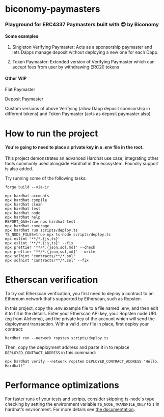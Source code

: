 # biconomy-paymasters

### Playground for ERC4337 Paymasters built with :heart_eyes: by Biconomy 
#### Some examples 

1. Singleton Verifying Paymaster: Acts as a sponsorship paymaster and lets Dapps manage deposit without deploying a new one for each Dapp.

2. Token Paymaster: Extended version of Verifying Paymaster which can accept fees from user by withdrawing ERC20 tokens

#### Other WIP

Fiat Paymaster

Deposit Paymaster

Custom versions of above Verifying (allow Dapp deposit sponsorship in different tokens) and Token Paymaster (acts as deposit paymaster also)



# How to run the project

#### You're going to need to place a private key in a .env file in the root. ####

This project demonstrates an advanced Hardhat use case, integrating other tools commonly used alongside Hardhat in the ecosystem. Foundry support is also added.

Try running some of the following tasks:

```shell
forge build --via-ir

npx hardhat accounts
npx hardhat compile
npx hardhat clean
npx hardhat test
npx hardhat node
npx hardhat help
REPORT_GAS=true npx hardhat test
npx hardhat coverage
npx hardhat run scripts/deploy.ts
TS_NODE_FILES=true npx ts-node scripts/deploy.ts
npx eslint '**/*.{js,ts}'
npx eslint '**/*.{js,ts}' --fix
npx prettier '**/*.{json,sol,md}' --check
npx prettier '**/*.{json,sol,md}' --write
npx solhint 'contracts/**/*.sol'
npx solhint 'contracts/**/*.sol' --fix
```

# Etherscan verification

To try out Etherscan verification, you first need to deploy a contract to an Ethereum network that's supported by Etherscan, such as Ropsten.

In this project, copy the .env.example file to a file named .env, and then edit it to fill in the details. Enter your Etherscan API key, your Ropsten node URL (eg from Alchemy), and the private key of the account which will send the deployment transaction. With a valid .env file in place, first deploy your contract:

```shell
hardhat run --network ropsten scripts/deploy.ts
```

Then, copy the deployment address and paste it in to replace `DEPLOYED_CONTRACT_ADDRESS` in this command:

```shell
npx hardhat verify --network ropsten DEPLOYED_CONTRACT_ADDRESS "Hello, Hardhat!"
```

# Performance optimizations

For faster runs of your tests and scripts, consider skipping ts-node's type checking by setting the environment variable `TS_NODE_TRANSPILE_ONLY` to `1` in hardhat's environment. For more details see [the documentation](https://hardhat.org/guides/typescript.html#performance-optimizations).

